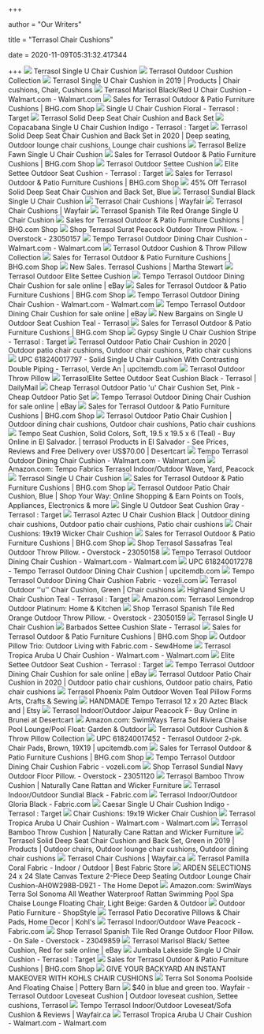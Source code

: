 +++
        
author = "Our Writers"
        
title = "Terrasol Chair Cushions"
        
date = 2020-11-09T05:31:32.417344
        
+++
[ ![](https://media.kohlsimg.com/is/image/kohls/2908871_Sea?wid=600&hei=600&op_sharpen=1)](https://media.kohlsimg.com/is/image/kohls/2908871_Sea?wid=600&hei=600&op_sharpen=1) Terrasol Single U Chair Cushion
[ ![](https://media.kohlsimg.com/is/image/kohls/c1740952?wid=1000&hei=1000&op_sharpen=1)](https://media.kohlsimg.com/is/image/kohls/c1740952?wid=1000&hei=1000&op_sharpen=1) Terrasol Outdoor Cushion Collection
[ ![](https://i.pinimg.com/originals/df/4b/c3/df4bc32b7b98efabe176767bf29abc30.jpg)](https://i.pinimg.com/originals/df/4b/c3/df4bc32b7b98efabe176767bf29abc30.jpg) Terrasol Single U Chair Cushion in 2019 | Products | Chair cushions, Chair,  Cushions
[ ![](https://i5.walmartimages.com/asr/9f55b4c8-e57a-483c-b214-90cd2b55a62b_1.5e47a94475cf2cc0c3c144360a4b63c2.jpeg)](https://i5.walmartimages.com/asr/9f55b4c8-e57a-483c-b214-90cd2b55a62b_1.5e47a94475cf2cc0c3c144360a4b63c2.jpeg) Terrasol Marisol Black/Red U Chair Cushion - Walmart.com - Walmart.com
[ ![](https://images.prod.meredith.com/product/0c400ed698a3a40254e9e71c99ba92f6/1602929286062/m/terrasol-outdoor-patio-chair-cushion-blue)](https://images.prod.meredith.com/product/0c400ed698a3a40254e9e71c99ba92f6/1602929286062/m/terrasol-outdoor-patio-chair-cushion-blue) Sales for Terrasol Outdoor & Patio Furniture Cushions | BHG.com Shop
[ ![](https://target.scene7.com/is/image/Target/GUEST_d5103c68-948e-4364-b8d1-bae7ee55a170?wid=488&hei=488&fmt=pjpeg)](https://target.scene7.com/is/image/Target/GUEST_d5103c68-948e-4364-b8d1-bae7ee55a170?wid=488&hei=488&fmt=pjpeg) Single U Chair Cushion Floral - Terrasol : Target
[ ![](https://media.kohlsimg.com/is/image/kohls/3710464_Navy?wid=600&hei=600&op_sharpen=1)](https://media.kohlsimg.com/is/image/kohls/3710464_Navy?wid=600&hei=600&op_sharpen=1) Terrasol Solid Deep Seat Chair Cushion and Back Set
[ ![](https://target.scene7.com/is/image/Target/GUEST_b287e956-3baa-4e4f-992b-50d905897a24?wid=488&hei=488&fmt=pjpeg)](https://target.scene7.com/is/image/Target/GUEST_b287e956-3baa-4e4f-992b-50d905897a24?wid=488&hei=488&fmt=pjpeg) Copacabana Single U Chair Cushion Indigo - Terrasol : Target
[ ![](https://i.pinimg.com/originals/77/50/ab/7750abf6175aad85e23e6a3c5c3df5d8.jpg)](https://i.pinimg.com/originals/77/50/ab/7750abf6175aad85e23e6a3c5c3df5d8.jpg) Terrasol Solid Deep Seat Chair Cushion and Back Set in 2020 | Deep seating,  Outdoor lounge chair cushions, Lounge chair cushions
[ ![](https://media.kohlsimg.com/is/image/kohls/4397122?wid=600&hei=600&op_sharpen=1)](https://media.kohlsimg.com/is/image/kohls/4397122?wid=600&hei=600&op_sharpen=1) Terrasol Belize Fawn Single U Chair Cushion
[ ![](https://images.prod.meredith.com/product/d93293fa73093ea1d6d5a0fe07bf60ee/1602929390018/m/terrasol-outdoor-patio-chair-cushion-black)](https://images.prod.meredith.com/product/d93293fa73093ea1d6d5a0fe07bf60ee/1602929390018/m/terrasol-outdoor-patio-chair-cushion-black) Sales for Terrasol Outdoor & Patio Furniture Cushions | BHG.com Shop
[ ![](https://media.kohlsimg.com/is/image/kohls/2153722_Black_White?wid=1081&hei=1081&op_sharpen=1&fmt=jpeg&qlt=85,1&op_sharpen=0&resMode=sharp2&op_usm=1,0.8,6,0)](https://media.kohlsimg.com/is/image/kohls/2153722_Black_White?wid=1081&hei=1081&op_sharpen=1&fmt=jpeg&qlt=85,1&op_sharpen=0&resMode=sharp2&op_usm=1,0.8,6,0) Terrasol Outdoor Settee Cushion
[ ![](https://target.scene7.com/is/image/Target/GUEST_099df54c-aaaa-4355-8444-3a6102a79a1d?wid=488&hei=488&fmt=pjpeg)](https://target.scene7.com/is/image/Target/GUEST_099df54c-aaaa-4355-8444-3a6102a79a1d?wid=488&hei=488&fmt=pjpeg) Elite Settee Outdoor Seat Cushion - Terrasol : Target
[ ![](https://images.prod.meredith.com/product/6116aa47e83d1cdcddd1edff42b4db98/1602929328504/m/terrasol-gloria-black-single-u-chair-cushion-19x19)](https://images.prod.meredith.com/product/6116aa47e83d1cdcddd1edff42b4db98/1602929328504/m/terrasol-gloria-black-single-u-chair-cushion-19x19) Sales for Terrasol Outdoor & Patio Furniture Cushions | BHG.com Shop
[ ![](https://images.prod.meredith.com/product/2c6b073978f8374d64723ee623b8b6b7/1589796149984/l/terrasol-solid-deep-seat-chair-cushion-and-back-set-blue)](https://images.prod.meredith.com/product/2c6b073978f8374d64723ee623b8b6b7/1589796149984/l/terrasol-solid-deep-seat-chair-cushion-and-back-set-blue) 45% Off Terrasol Solid Deep Seat Chair Cushion and Back Set, Blue
[ ![](https://media.kohlsimg.com/is/image/kohls/4397132?wid=600&hei=600&op_sharpen=1)](https://media.kohlsimg.com/is/image/kohls/4397132?wid=600&hei=600&op_sharpen=1) Terrasol Sundial Black Single U Chair Cushion
[ ![](https://secure.img1-fg.wfcdn.com/im/53940787/resize-h310-w310%5Ecompr-r85/7184/71841128/papasan-indoor-lounge-chair-cushion.jpg)](https://secure.img1-fg.wfcdn.com/im/53940787/resize-h310-w310%5Ecompr-r85/7184/71841128/papasan-indoor-lounge-chair-cushion.jpg) Terrasol Chair Cushions | Wayfair
[ ![](https://secure.img1-fg.wfcdn.com/im/77275850/resize-h310-w310%5Ecompr-r85/1284/128461577/memory-foam-dining-chair-cushion.jpg)](https://secure.img1-fg.wfcdn.com/im/77275850/resize-h310-w310%5Ecompr-r85/1284/128461577/memory-foam-dining-chair-cushion.jpg) Terrasol Chair Cushions | Wayfair
[ ![](https://media.kohlsimg.com/is/image/kohls/4397131_Red_Orange?wid=540&hei=540&op_sharpen=1&fmt=jpeg&qlt=85,1&op_sharpen=0&resMode=sharp2&op_usm=1,0.8,6,0)](https://media.kohlsimg.com/is/image/kohls/4397131_Red_Orange?wid=540&hei=540&op_sharpen=1&fmt=jpeg&qlt=85,1&op_sharpen=0&resMode=sharp2&op_usm=1,0.8,6,0) Terrasol Spanish Tile Red Orange Single U Chair Cushion
[ ![](https://images.prod.meredith.com/product/91a23681a1b803396eec2d9762094fd6/1595758246022/m/terrasol-outdoor-patio-chair-cushion-red)](https://images.prod.meredith.com/product/91a23681a1b803396eec2d9762094fd6/1595758246022/m/terrasol-outdoor-patio-chair-cushion-red) Sales for Terrasol Outdoor & Patio Furniture Cushions | BHG.com Shop
[ ![](https://ak1.ostkcdn.com/images/products/23050157/Terrasol-Surat-Peacock-Outdoor-Throw-Pillow.-eb8d07f4-2cfc-48e9-aca8-bae46698b92c.jpg)](https://ak1.ostkcdn.com/images/products/23050157/Terrasol-Surat-Peacock-Outdoor-Throw-Pillow.-eb8d07f4-2cfc-48e9-aca8-bae46698b92c.jpg) Shop Terrasol Surat Peacock Outdoor Throw Pillow. - Overstock - 23050157
[ ![](https://i5.walmartimages.com/asr/e4f02c71-99b4-4dbf-bae6-abd619c829b1_1.2741eae006cf81d6f33084a2bb548685.jpeg)](https://i5.walmartimages.com/asr/e4f02c71-99b4-4dbf-bae6-abd619c829b1_1.2741eae006cf81d6f33084a2bb548685.jpeg) Tempo Terrasol Outdoor Dining Chair Cushion - Walmart.com - Walmart.com
[ ![](https://media.kohlsimg.com/is/image/kohls/c1820951?wid=1000&hei=1000&op_sharpen=1)](https://media.kohlsimg.com/is/image/kohls/c1820951?wid=1000&hei=1000&op_sharpen=1) Terrasol Outdoor Cushion & Throw Pillow Collection
[ ![](https://images.prod.meredith.com/product/4a19def4e25a4e295d96a2528ee2ce8a/1597313286516/m/terrasol-spanish-tile-red-orange-single-u-chair-cushion-blue-19x19)](https://images.prod.meredith.com/product/4a19def4e25a4e295d96a2528ee2ce8a/1597313286516/m/terrasol-spanish-tile-red-orange-single-u-chair-cushion-blue-19x19) Sales for Terrasol Outdoor & Patio Furniture Cushions | BHG.com Shop
[ ![](https://images.prod.meredith.com/product/b709f326341275900f0f26179eb10449/1565323279751/m/single-u-outdoor-seat-cushion-red-terrasol)](https://images.prod.meredith.com/product/b709f326341275900f0f26179eb10449/1565323279751/m/single-u-outdoor-seat-cushion-red-terrasol) New Sales. Terrasol Cushions | Martha Stewart
[ ![](https://media.kohlsimg.com/is/image/kohls/2954918_Sea?wid=600&hei=600&op_sharpen=1)](https://media.kohlsimg.com/is/image/kohls/2954918_Sea?wid=600&hei=600&op_sharpen=1) Terrasol Outdoor Elite Settee Cushion
[ ![](https://i.ebayimg.com/00/s/NzM1WDczNg==/z/3r4AAOSw4sxccSnH/$_57.PNG?set_id=8800005007)](https://i.ebayimg.com/00/s/NzM1WDczNg==/z/3r4AAOSw4sxccSnH/$_57.PNG?set_id=8800005007) Tempo Terrasol Outdoor Dining Chair Cushion for sale online | eBay
[ ![](https://images.prod.meredith.com/product/6e9d43f4b009c91dccc804b8378d93db/1597140494860/m/terrasol-phoenix-palm-dining-chair-cushion-green)](https://images.prod.meredith.com/product/6e9d43f4b009c91dccc804b8378d93db/1597140494860/m/terrasol-phoenix-palm-dining-chair-cushion-green) Sales for Terrasol Outdoor & Patio Furniture Cushions | BHG.com Shop
[ ![](https://i5.walmartimages.com/asr/ee3d0e7d-fdae-47bf-9bf3-64498f176615_1.053977ba60754aa1c4293d1a375b9eb5.jpeg?odnHeight=180&odnWidth=180&odnBg=ffffff)](https://i5.walmartimages.com/asr/ee3d0e7d-fdae-47bf-9bf3-64498f176615_1.053977ba60754aa1c4293d1a375b9eb5.jpeg?odnHeight=180&odnWidth=180&odnBg=ffffff) Tempo Terrasol Outdoor Dining Chair Cushion - Walmart.com - Walmart.com
[ ![](https://i.ebayimg.com/images/g/40oAAOSwZXRfPEjN/s-l225.jpg)](https://i.ebayimg.com/images/g/40oAAOSwZXRfPEjN/s-l225.jpg) Tempo Terrasol Outdoor Dining Chair Cushion for sale online | eBay
[ ![](https://images.prod.meredith.com/product/76699afe222660518a0ca35ea17be325/1565323268037/l/single-u-outdoor-seat-cushion-teal-blue-terrasol)](https://images.prod.meredith.com/product/76699afe222660518a0ca35ea17be325/1565323268037/l/single-u-outdoor-seat-cushion-teal-blue-terrasol) New Bargains on Single U Outdoor Seat Cushion Teal - Terrasol
[ ![](https://images.prod.meredith.com/product/0647cb0ab9972669c9f35332ac8fd6fb/1595292488207/m/terrasol-salix-dining-chair-cushion-green)](https://images.prod.meredith.com/product/0647cb0ab9972669c9f35332ac8fd6fb/1595292488207/m/terrasol-salix-dining-chair-cushion-green) Sales for Terrasol Outdoor & Patio Furniture Cushions | BHG.com Shop
[ ![](https://target.scene7.com/is/image/Target/GUEST_9e44f686-cd5e-450c-a987-1985c02d3275?wid=488&hei=488&fmt=pjpeg)](https://target.scene7.com/is/image/Target/GUEST_9e44f686-cd5e-450c-a987-1985c02d3275?wid=488&hei=488&fmt=pjpeg) Gypsy Single U Chair Cushion Stripe - Terrasol : Target
[ ![](https://i.pinimg.com/474x/c4/62/7d/c4627d19cc615f1c792b831b0ed3929e.jpg)](https://i.pinimg.com/474x/c4/62/7d/c4627d19cc615f1c792b831b0ed3929e.jpg) Terrasol Outdoor Patio Chair Cushion in 2020 | Outdoor patio chair cushions,  Outdoor chair cushions, Patio chair cushions
[ ![](https://target.scene7.com/is/image/Target/52255484?wid=1000&hei=1000)](https://target.scene7.com/is/image/Target/52255484?wid=1000&hei=1000) UPC 618240017797 - Solid Single U Chair Cushion With Contrasting Double  Piping - Terrasol, Verde An | upcitemdb.com
[ ![](https://media.kohlsimg.com/is/image/kohls/2954924_Buttercup?wid=600&hei=600&op_sharpen=1)](https://media.kohlsimg.com/is/image/kohls/2954924_Buttercup?wid=600&hei=600&op_sharpen=1) Terrasol Outdoor Throw Pillow
[ ![](https://target.scene7.com/is/image/Target/GUEST_23b16387-d86b-43f6-b76e-2a2362af69ed?wid=1000&hei=1000)](https://target.scene7.com/is/image/Target/GUEST_23b16387-d86b-43f6-b76e-2a2362af69ed?wid=1000&hei=1000) TerrasolElite Settee Outdoor Seat Cushion Black - Terrasol | DailyMail
[ ![](http://images.prosperentcdn.com/images/250x250/media.kohlsimg.com/is/image/kohls/2153773_Raspberry%3Fwid%3D800%26hei%3D800%26op_sharpen%3D1)](http://images.prosperentcdn.com/images/250x250/media.kohlsimg.com/is/image/kohls/2153773_Raspberry%3Fwid%3D800%26hei%3D800%26op_sharpen%3D1) Cheap Terrasol Outdoor Patio 'u' Chair Cushion Set, Pink - Cheap Outdoor  Patio Set
[ ![](https://i.ebayimg.com/images/g/wywAAOSwe6dfUuST/s-l225.jpg)](https://i.ebayimg.com/images/g/wywAAOSwe6dfUuST/s-l225.jpg) Tempo Terrasol Outdoor Dining Chair Cushion for sale online | eBay
[ ![](https://images.prod.meredith.com/product/dae3eb567490c1dd501af1c8ad446f1d/1602929390796/m/terrasol-outdoor-patio-chair-cushion-beig-green)](https://images.prod.meredith.com/product/dae3eb567490c1dd501af1c8ad446f1d/1602929390796/m/terrasol-outdoor-patio-chair-cushion-beig-green) Sales for Terrasol Outdoor & Patio Furniture Cushions | BHG.com Shop
[ ![](https://i.pinimg.com/originals/07/e2/e1/07e2e17e0074f300be3d905ab1281ad2.jpg)](https://i.pinimg.com/originals/07/e2/e1/07e2e17e0074f300be3d905ab1281ad2.jpg) Terrasol Outdoor Patio Chair Cushion | Outdoor dining chair cushions,  Outdoor chair cushions, Patio chair cushions
[ ![](https://m.media-amazon.com/images/I/51n5IJ0MMoL.jpg)](https://m.media-amazon.com/images/I/51n5IJ0MMoL.jpg) Tempo Seat Cushion, Solid Colors, Soft, 19.5 x 19.5 x 6 (Teal) - Buy Online  in El Salvador. | terrasol Products in El Salvador - See Prices, Reviews  and Free Delivery over US$70.00 | Desertcart
[ ![](https://i5.walmartimages.com/asr/b5e4e038-b2e8-4cc7-a01f-13f1691c09ce_1.d4ce1ec1d4d7db7d5324be05f96cb5bf.jpeg?odnHeight=180&odnWidth=180&odnBg=ffffff)](https://i5.walmartimages.com/asr/b5e4e038-b2e8-4cc7-a01f-13f1691c09ce_1.d4ce1ec1d4d7db7d5324be05f96cb5bf.jpeg?odnHeight=180&odnWidth=180&odnBg=ffffff) Tempo Terrasol Outdoor Dining Chair Cushion - Walmart.com - Walmart.com
[ ![](https://images-na.ssl-images-amazon.com/images/I/71kiSSbpM%2BL._AC_SY450_.jpg)](https://images-na.ssl-images-amazon.com/images/I/71kiSSbpM%2BL._AC_SY450_.jpg) Amazon.com: Tempo Fabrics Terrasol Indoor/Outdoor Wave, Yard, Peacock
[ ![](https://media.kohlsimg.com/is/image/kohls/2954918_Black?wid=300&hei=300&op_sharpen=1)](https://media.kohlsimg.com/is/image/kohls/2954918_Black?wid=300&hei=300&op_sharpen=1) Terrasol Single U Chair Cushion
[ ![](https://images.prod.meredith.com/product/a0c511da3c03a7039503210337a4ae70/1595294398559/m/terrasol-phoenix-palm-loveseat-bench-cushion-natural-chair-cush)](https://images.prod.meredith.com/product/a0c511da3c03a7039503210337a4ae70/1595294398559/m/terrasol-phoenix-palm-loveseat-bench-cushion-natural-chair-cush) Sales for Terrasol Outdoor & Patio Furniture Cushions | BHG.com Shop
[ ![](https://s5.sywcdn.net/getImage?url=https%3A%2F%2Fmedia.kohlsimg.com%2Fis%2Fimage%2Fkohls%2F2559187_Jaipur_Peacock%3Fwid%3D800%26hei%3D800%26op_sharpen%3D1&t=Product&w=800&h=800&qlt=100&mrg=1&str=1&s=a31ef0930549f1cc924ec7da10508132)](https://s5.sywcdn.net/getImage?url=https%3A%2F%2Fmedia.kohlsimg.com%2Fis%2Fimage%2Fkohls%2F2559187_Jaipur_Peacock%3Fwid%3D800%26hei%3D800%26op_sharpen%3D1&t=Product&w=800&h=800&qlt=100&mrg=1&str=1&s=a31ef0930549f1cc924ec7da10508132) Terrasol Outdoor Patio Chair Cushion, Blue | Shop Your Way: Online Shopping  & Earn Points on Tools, Appliances, Electronics & more
[ ![](https://target.scene7.com/is/image/Target/GUEST_8e3f497e-7776-458b-b886-6bccdd66a9dd?wid=100&hei=100&fmt=pjpeg)](https://target.scene7.com/is/image/Target/GUEST_8e3f497e-7776-458b-b886-6bccdd66a9dd?wid=100&hei=100&fmt=pjpeg) Single U Outdoor Seat Cushion Gray - Terrasol : Target
[ ![](https://i.pinimg.com/originals/c8/dd/61/c8dd616a9d6a8ad2cf3aaf8b1c248ecd.jpg)](https://i.pinimg.com/originals/c8/dd/61/c8dd616a9d6a8ad2cf3aaf8b1c248ecd.jpg) Terrasol Aztec U Chair Cushion Black | Outdoor dining chair cushions,  Outdoor patio chair cushions, Patio chair cushions
[ ![](https://secure.img1-fg.wfcdn.com/im/28919534/resize-h600-w600%5Ecompr-r85/5870/58703899/3+Piece+Indoor%2FOutdoor+Bench+and+Dining+Chair+Cushion+Set.jpg)](https://secure.img1-fg.wfcdn.com/im/28919534/resize-h600-w600%5Ecompr-r85/5870/58703899/3+Piece+Indoor%2FOutdoor+Bench+and+Dining+Chair+Cushion+Set.jpg) Chair Cushions: 19x19 Wicker Chair Cushion
[ ![](https://images.prod.meredith.com/product/045a83103c1ad5dcc39537eb80d92535/1602929281901/m/terrasol-outdoor-patio-chair-cushion-green)](https://images.prod.meredith.com/product/045a83103c1ad5dcc39537eb80d92535/1602929281901/m/terrasol-outdoor-patio-chair-cushion-green) Sales for Terrasol Outdoor & Patio Furniture Cushions | BHG.com Shop
[ ![](https://ak1.ostkcdn.com/images/products/23050158/Terrasol-Sassafras-Teal-Outdoor-Throw-Pillow.-7bb43607-c8c4-4840-ab77-7510e749b149_600.jpg?impolicy=medium)](https://ak1.ostkcdn.com/images/products/23050158/Terrasol-Sassafras-Teal-Outdoor-Throw-Pillow.-7bb43607-c8c4-4840-ab77-7510e749b149_600.jpg?impolicy=medium) Shop Terrasol Sassafras Teal Outdoor Throw Pillow. - Overstock - 23050158
[ ![](https://i5.walmartimages.com/asr/f2442678-be62-4917-956a-1876a8ed6224_1.1c80f5b10fa59fb7a650b685cf1bda30.jpeg?odnHeight=180&odnWidth=180&odnBg=ffffff)](https://i5.walmartimages.com/asr/f2442678-be62-4917-956a-1876a8ed6224_1.1c80f5b10fa59fb7a650b685cf1bda30.jpeg?odnHeight=180&odnWidth=180&odnBg=ffffff) Tempo Terrasol Outdoor Dining Chair Cushion - Walmart.com - Walmart.com
[ ![](https://i5.walmartimages.com/asr/2d187a3c-20b7-4f94-8db9-c7c360bcc291_1.6ba028d61fdf2f06e7675b9eb1ec64c3.jpeg?odnHeight=450&odnWidth=450&odnBg=ffffff)](https://i5.walmartimages.com/asr/2d187a3c-20b7-4f94-8db9-c7c360bcc291_1.6ba028d61fdf2f06e7675b9eb1ec64c3.jpeg?odnHeight=450&odnWidth=450&odnBg=ffffff) UPC 618240017278 - Tempo Terrasol Outdoor Dining Chair Cushion |  upcitemdb.com
[ ![](https://i.pinimg.com/originals/4b/3c/5f/4b3c5fea478e782bd7dfa6d346ea30a2.jpg)](https://i.pinimg.com/originals/4b/3c/5f/4b3c5fea478e782bd7dfa6d346ea30a2.jpg) Tempo Terrasol Outdoor Dining Chair Cushion Fabric - vozeli.com
[ ![](https://i.pinimg.com/originals/df/da/24/dfda24e8d009b036c310cf777255a2da.jpg)](https://i.pinimg.com/originals/df/da/24/dfda24e8d009b036c310cf777255a2da.jpg) Terrasol Outdoor ''u'' Chair Cushion, Green | Chair cushions
[ ![](https://target.scene7.com/is/image/Target/GUEST_727c06d7-6f9f-4228-ac1d-7b43326b9649?wid=488&hei=488&fmt=pjpeg)](https://target.scene7.com/is/image/Target/GUEST_727c06d7-6f9f-4228-ac1d-7b43326b9649?wid=488&hei=488&fmt=pjpeg) Highland Single U Chair Cushion Teal - Terrasol : Target
[ ![](https://images-na.ssl-images-amazon.com/images/I/816GlM6Fd5L._AC_SL1500_.jpg)](https://images-na.ssl-images-amazon.com/images/I/816GlM6Fd5L._AC_SL1500_.jpg) Amazon.com: Terrasol Lemondrop Outdoor Platinum: Home & Kitchen
[ ![](https://ak1.ostkcdn.com/images/products/23050159/Terrasol-Spanish-Tile-Red-Orange-Outdoor-Throw-Pillow.-21d13018-5773-41b1-87c1-ea6b4a03758d_600.jpg?impolicy=medium)](https://ak1.ostkcdn.com/images/products/23050159/Terrasol-Spanish-Tile-Red-Orange-Outdoor-Throw-Pillow.-21d13018-5773-41b1-87c1-ea6b4a03758d_600.jpg?impolicy=medium) Shop Terrasol Spanish Tile Red Orange Outdoor Throw Pillow. - Overstock -  23050159
[ ![](https://media.kohlsimg.com/is/image/kohls/2904949_Teal?wid=300&hei=300&op_sharpen=1)](https://media.kohlsimg.com/is/image/kohls/2904949_Teal?wid=300&hei=300&op_sharpen=1) Terrasol Single U Chair Cushion
[ ![](https://d2qfv0cbhjjl4.cloudfront.net/images/2020-06-09/6fdfda/750680658213d212169e080beb22a52304353d3a_1.jpg)](https://d2qfv0cbhjjl4.cloudfront.net/images/2020-06-09/6fdfda/750680658213d212169e080beb22a52304353d3a_1.jpg) Barbados Settee Cushion Slate - Terrasol
[ ![](https://images.prod.meredith.com/product/5e498402b39567a84171df637a8bf73d/1595294119718/m/terrasol-salix-loveseat-bench-cushion-black-chair-cush)](https://images.prod.meredith.com/product/5e498402b39567a84171df637a8bf73d/1595294119718/m/terrasol-salix-loveseat-bench-cushion-black-chair-cush) Sales for Terrasol Outdoor & Patio Furniture Cushions | BHG.com Shop
[ ![](https://sew4home-15074.kxcdn.com/wp-content/uploads/2014/05/1654-Outdoor-Living-Pillows-1.jpg)](https://sew4home-15074.kxcdn.com/wp-content/uploads/2014/05/1654-Outdoor-Living-Pillows-1.jpg) Outdoor Pillow Trio: Outdoor Living with Fabric.com - Sew4Home
[ ![](https://i5.walmartimages.com/asr/a09eddcc-6cd5-48e2-9ae8-836092ade978_1.c108853e0e85695867b1b2611ba918f5.jpeg?odnWidth=450&odnHeight=450&odnBg=ffffff)](https://i5.walmartimages.com/asr/a09eddcc-6cd5-48e2-9ae8-836092ade978_1.c108853e0e85695867b1b2611ba918f5.jpeg?odnWidth=450&odnHeight=450&odnBg=ffffff) Terrasol Tropica Aruba U Chair Cushion - Walmart.com - Walmart.com
[ ![](https://target.scene7.com/is/image/Target/GUEST_6f71923e-4c72-45af-bab5-c66e4bc5fceb?wid=100&hei=100&fmt=pjpeg)](https://target.scene7.com/is/image/Target/GUEST_6f71923e-4c72-45af-bab5-c66e4bc5fceb?wid=100&hei=100&fmt=pjpeg) Elite Settee Outdoor Seat Cushion - Terrasol : Target
[ ![](https://i.ebayimg.com/images/g/VrUAAOSw97hewsJW/s-l225.jpg)](https://i.ebayimg.com/images/g/VrUAAOSw97hewsJW/s-l225.jpg) Tempo Terrasol Outdoor Dining Chair Cushion for sale online | eBay
[ ![](https://i.pinimg.com/originals/42/fa/0f/42fa0f06a2af5c40ae89f33453c75df9.jpg)](https://i.pinimg.com/originals/42/fa/0f/42fa0f06a2af5c40ae89f33453c75df9.jpg) Terrasol Outdoor Patio Chair Cushion in 2020 | Outdoor patio chair cushions,  Outdoor patio chairs, Patio chair cushions
[ ![](https://m.media-amazon.com/images/I/81qLHVjGkwL._AC_UL400_.jpg)](https://m.media-amazon.com/images/I/81qLHVjGkwL._AC_UL400_.jpg) Terrasol Phoenix Palm Outdoor Woven Teal Pillow Forms Arts, Crafts & Sewing
[ ![](https://i.etsystatic.com/18113591/r/il/b49652/1635924323/il_570xN.1635924323_74gx.jpg)](https://i.etsystatic.com/18113591/r/il/b49652/1635924323/il_570xN.1635924323_74gx.jpg) HANDMADE Tempo Terrasol 12 x 20 Aztec Black and | Etsy
[ ![](https://images-na.ssl-images-amazon.com/images/I/61v7fpKHY%2BL.jpg)](https://images-na.ssl-images-amazon.com/images/I/61v7fpKHY%2BL.jpg) Terrasol Indoor/Outdoor Jaipur Peacock F- Buy Online in Brunei at Desertcart
[ ![](https://images-na.ssl-images-amazon.com/images/I/41wDVB7aefL._AC_.jpg)](https://images-na.ssl-images-amazon.com/images/I/41wDVB7aefL._AC_.jpg) Amazon.com: SwimWays Terra Sol Riviera Chaise Pool Lounge/Pool Float:  Garden & Outdoor
[ ![](https://media.kohlsimg.com/is/image/kohls/2954926_Black?wid=320&hei=320&op_sharpen=1)](https://media.kohlsimg.com/is/image/kohls/2954926_Black?wid=320&hei=320&op_sharpen=1) Terrasol Outdoor Cushion & Throw Pillow Collection
[ ![](https://media.kohlsimg.com/is/image/kohls/2432518_Chocolate_Coral?wid=800&hei=800&op_sharpen=1)](https://media.kohlsimg.com/is/image/kohls/2432518_Chocolate_Coral?wid=800&hei=800&op_sharpen=1) UPC 618240017452 - Terrasol Outdoor 2-pk. Chair Pads, Brown, 19X19 |  upcitemdb.com
[ ![](https://images.prod.meredith.com/product/80bb7f48ada9c485bd5c86c23f697083/1594974256771/m/terrasol-outdoor-patio-chair-cushion)](https://images.prod.meredith.com/product/80bb7f48ada9c485bd5c86c23f697083/1594974256771/m/terrasol-outdoor-patio-chair-cushion) Sales for Terrasol Outdoor & Patio Furniture Cushions | BHG.com Shop
[ ![](https://i.pinimg.com/originals/74/84/cf/7484cfb33a8e948f320c6ccc66ff80ac.jpg)](https://i.pinimg.com/originals/74/84/cf/7484cfb33a8e948f320c6ccc66ff80ac.jpg) Tempo Terrasol Outdoor Dining Chair Cushion Fabric - vozeli.com
[ ![](https://ak1.ostkcdn.com/images/products/23051120/Terrasol-Sundial-Navy-Outdoor-Floor-Pillow.-c58be084-149e-4e88-bee1-353994513a8e.jpg)](https://ak1.ostkcdn.com/images/products/23051120/Terrasol-Sundial-Navy-Outdoor-Floor-Pillow.-c58be084-149e-4e88-bee1-353994513a8e.jpg) Shop Terrasol Sundial Navy Outdoor Floor Pillow. - Overstock - 23051120
[ ![](https://www.naturallycane.com.au/wp-content/uploads/2020/10/T1267-Bamboo-Throw-Cushion.jpg)](https://www.naturallycane.com.au/wp-content/uploads/2020/10/T1267-Bamboo-Throw-Cushion.jpg) Terrasol Bamboo Throw Cushion | Naturally Cane Rattan and Wicker Furniture
[ ![](https://images.fabric.com/images/1080/1080/0332788.jpg)](https://images.fabric.com/images/1080/1080/0332788.jpg) Terrasol Indoor/Outdoor Sundial Black - Fabric.com
[ ![](https://images.fabric.com/images/1080/1080/0649447.jpg)](https://images.fabric.com/images/1080/1080/0649447.jpg) Terrasol Indoor/Outdoor Gloria Black - Fabric.com
[ ![](https://target.scene7.com/is/image/Target/GUEST_d32a4189-4e0a-4d50-9fc0-078a7df9b869?wid=488&hei=488&fmt=pjpeg)](https://target.scene7.com/is/image/Target/GUEST_d32a4189-4e0a-4d50-9fc0-078a7df9b869?wid=488&hei=488&fmt=pjpeg) Caesar Single U Chair Cushion Indigo - Terrasol : Target
[ ![](https://i.pinimg.com/originals/f7/a0/91/f7a0916ea4067f8d98229521305c0a39.jpg)](https://i.pinimg.com/originals/f7/a0/91/f7a0916ea4067f8d98229521305c0a39.jpg) Chair Cushions: 19x19 Wicker Chair Cushion
[ ![](https://i5.walmartimages.com/asr/b9156001-0ef9-4880-8613-66c3247f50a8_1.085f05347ced4b784286c06186cc23f2.jpeg?odnWidth=282&odnHeight=282&odnBg=ffffff)](https://i5.walmartimages.com/asr/b9156001-0ef9-4880-8613-66c3247f50a8_1.085f05347ced4b784286c06186cc23f2.jpeg?odnWidth=282&odnHeight=282&odnBg=ffffff) Terrasol Tropica Aruba U Chair Cushion - Walmart.com - Walmart.com
[ ![](https://www.naturallycane.com.au/wp-content/uploads/2020/10/T1260_Palmiers-Caviar-55x55cm.back_-302x256.jpg)](https://www.naturallycane.com.au/wp-content/uploads/2020/10/T1260_Palmiers-Caviar-55x55cm.back_-302x256.jpg) Terrasol Bamboo Throw Cushion | Naturally Cane Rattan and Wicker Furniture
[ ![](https://i.pinimg.com/originals/c4/ff/df/c4ffdfa6d612a6e08705dba6371b712d.jpg)](https://i.pinimg.com/originals/c4/ff/df/c4ffdfa6d612a6e08705dba6371b712d.jpg) Terrasol Solid Deep Seat Chair Cushion and Back Set, Green in 2019 |  Products | Outdoor chairs, Outdoor lounge chair cushions, Outdoor dining chair  cushions
[ ![](https://secure.img1-fg.wfcdn.com/im/49172204/resize-h310-w310%5Ecompr-r85/1262/126250652/fashion-simple-solid-colour-padded-cushion-chair-cushion-cushion-square-pillow-decoration-pillow-patio-chair-cushion-cushion-home-decoration-set-of-2.jpg)](https://secure.img1-fg.wfcdn.com/im/49172204/resize-h310-w310%5Ecompr-r85/1262/126250652/fashion-simple-solid-colour-padded-cushion-chair-cushion-cushion-square-pillow-decoration-pillow-patio-chair-cushion-cushion-home-decoration-set-of-2.jpg) Terrasol Chair Cushions | Wayfair.ca
[ ![](https://bestfabricstore.com/Merchant2/graphics/fabric-2016/terrasolpamillacoral-f_427x563.jpg)](https://bestfabricstore.com/Merchant2/graphics/fabric-2016/terrasolpamillacoral-f_427x563.jpg) Terrasol Pamilla Coral Fabric - Indoor / Outdoor | Best Fabric Store
[ ![](https://images.homedepot-static.com/productImages/6b8cfc99-b021-440d-a0ab-ef2b86ef99fe/svn/arden-selections-lounge-chair-cushions-ah0w298b-d9z1-64_1000.jpg)](https://images.homedepot-static.com/productImages/6b8cfc99-b021-440d-a0ab-ef2b86ef99fe/svn/arden-selections-lounge-chair-cushions-ah0w298b-d9z1-64_1000.jpg) ARDEN SELECTIONS 24 x 24 Slate Canvas Texture 2-Piece Deep Seating Outdoor  Lounge Chair Cushion-AH0W298B-D9Z1 - The Home Depot
[ ![](https://images-na.ssl-images-amazon.com/images/I/71kGjCqoKcL._AC_SL1500_.jpg)](https://images-na.ssl-images-amazon.com/images/I/71kGjCqoKcL._AC_SL1500_.jpg) Amazon.com: SwimWays Terra Sol Sonoma All Weather Waterproof Rattan  Swimming Pool Spa Chaise Lounge Floating Chair, Light Beige: Garden &  Outdoor
[ ![](https://img.shopstyle-cdn.com/sim/4e/1e/4e1ef1ff4df99e29eef881cb0dd8f991_xlarge/terrasol-outdoor-patio-chair-cushion.jpg)](https://img.shopstyle-cdn.com/sim/4e/1e/4e1ef1ff4df99e29eef881cb0dd8f991_xlarge/terrasol-outdoor-patio-chair-cushion.jpg) Outdoor Patio Furniture - ShopStyle
[ ![](https://media.kohlsimg.com/is/image/kohls/4555002?wid=240&hei=240&op_sharpen=1)](https://media.kohlsimg.com/is/image/kohls/4555002?wid=240&hei=240&op_sharpen=1) Terrasol Patio Decorative Pillows & Chair Pads, Home Decor | Kohl's
[ ![](https://images.fabric.com/images/1080/1080/0332782.jpg)](https://images.fabric.com/images/1080/1080/0332782.jpg) Terrasol Indoor/Outdoor Wave Peacock - Fabric.com
[ ![](https://ak1.ostkcdn.com/images/products/23049859/Terrasol-Spanish-Tile-Red-Orange-Outdoor-Floor-Pillow.-ca9b9f99-5f41-413a-95ff-313c918a3899.jpg)](https://ak1.ostkcdn.com/images/products/23049859/Terrasol-Spanish-Tile-Red-Orange-Outdoor-Floor-Pillow.-ca9b9f99-5f41-413a-95ff-313c918a3899.jpg) Shop Terrasol Spanish Tile Red Orange Outdoor Floor Pillow. - On Sale -  Overstock - 23049859
[ ![](https://i.ebayimg.com/images/g/Ai4AAOSw~ihcm3eU/s-l1600.jpg)](https://i.ebayimg.com/images/g/Ai4AAOSw~ihcm3eU/s-l1600.jpg) Terrasol Marisol Black/ Settee Cushion, Red for sale online | eBay
[ ![](https://target.scene7.com/is/image/Target/GUEST_16d2240d-76ab-4c7e-bdf8-2137dfa835e2?wid=488&hei=488&fmt=pjpeg)](https://target.scene7.com/is/image/Target/GUEST_16d2240d-76ab-4c7e-bdf8-2137dfa835e2?wid=488&hei=488&fmt=pjpeg) Jumbala Lakeside Single U Chair Cushion - Terrasol : Target
[ ![](https://images.prod.meredith.com/product/b91bfcaa88dabdf6974a0c90d21e1aea/1583662315604/m/terrasol-outdoor-patio-chair-cushion-black-19x19)](https://images.prod.meredith.com/product/b91bfcaa88dabdf6974a0c90d21e1aea/1583662315604/m/terrasol-outdoor-patio-chair-cushion-black-19x19) Sales for Terrasol Outdoor & Patio Furniture Cushions | BHG.com Shop
[ ![](https://i1.wp.com/web.archive.org/web/20150723005638im_/http://mamaof3munchkins.com/wp-content/uploads/2015/07/cush2.png?resize=700%2C933&ssl=1)](https://i1.wp.com/web.archive.org/web/20150723005638im_/http://mamaof3munchkins.com/wp-content/uploads/2015/07/cush2.png?resize=700%2C933&ssl=1) GIVE YOUR BACKYARD AN INSTANT MAKEOVER WITH KOHLS CHAIR CUSHIONS
[ ![](https://assets.pbimgs.com/pbimgs/rk/images/dp/wcm/202021/0036/terra-sol-sonoma-poolside-and-floating-chaise-o.jpg)](https://assets.pbimgs.com/pbimgs/rk/images/dp/wcm/202021/0036/terra-sol-sonoma-poolside-and-floating-chaise-o.jpg) Terra Sol Sonoma Poolside And Floating Chaise | Pottery Barn
[ ![](https://i.pinimg.com/originals/14/8f/4b/148f4b880cf4cc4d125d728be559c551.jpg)](https://i.pinimg.com/originals/14/8f/4b/148f4b880cf4cc4d125d728be559c551.jpg) $40 in blue and green too. Wayfair - Terrasol Outdoor Loveseat Cushion |  Outdoor loveseat cushion, Settee cushions, Terrasol
[ ![](https://secure.img1-fg.wfcdn.com/im/25122509/compr-r85/2887/28876521/terrasol-indooroutdoor-loveseatsofa-cushion.jpg)](https://secure.img1-fg.wfcdn.com/im/25122509/compr-r85/2887/28876521/terrasol-indooroutdoor-loveseatsofa-cushion.jpg) Tempo Terrasol Indoor/Outdoor Loveseat/Sofa Cushion & Reviews | Wayfair.ca
[ ![](https://i5.walmartimages.com/asr/07681d3d-39ce-4c17-b84e-2af9f3c9c6a0_1.9c109fc03b1d34627398e4758f5dfab4.jpeg?odnWidth=282&odnHeight=282&odnBg=ffffff)](https://i5.walmartimages.com/asr/07681d3d-39ce-4c17-b84e-2af9f3c9c6a0_1.9c109fc03b1d34627398e4758f5dfab4.jpeg?odnWidth=282&odnHeight=282&odnBg=ffffff) Terrasol Tropica Aruba U Chair Cushion - Walmart.com - Walmart.com
